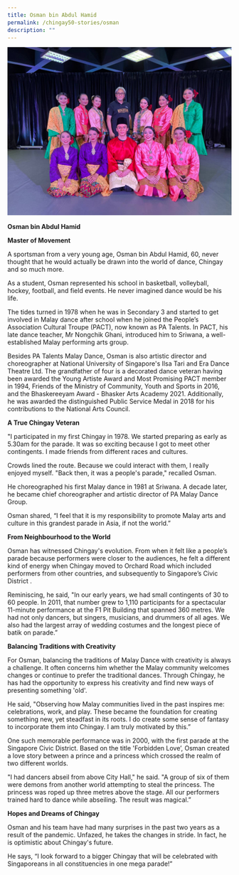 ```yaml
---
title: Osman bin Abdul Hamid
permalink: /chingay50-stories/osman
description: ""
---
```

![picture of osman with his dancers](/images/Chingay50%20Stories/osman.jpeg)

**Osman bin Abdul Hamid**

**Master of Movement**

A sportsman from a very young age, Osman bin Abdul Hamid, 60, never thought that he would actually be drawn into the world of dance, Chingay and so much more.
 
As a student, Osman represented his school in basketball, volleyball, hockey, football, and field events. He never imagined dance would be his life.
 
The tides turned in 1978 when he was in Secondary 3 and started to get involved in Malay dance after school when he joined the People’s Association Cultural Troupe (PACT), now known as PA Talents. In PACT, his late dance teacher, Mr Nongchik Ghani, introduced him to Sriwana, a well-established Malay performing arts group. 
 
Besides PA Talents Malay Dance, Osman is also artistic director and choreographer at National University of Singapore's Ilsa Tari and Era Dance Theatre Ltd. The grandfather of four is a decorated dance veteran having been awarded the Young Artiste Award and Most Promising PACT member in 1994, Friends of the Ministry of Community, Youth and Sports in 2016, and the Bhaskereeyam Award - Bhasker Arts Academy 2021. Additionally, he was awarded the distinguished Public Service Medal in 2018 for his contributions to the National Arts Council.
 
**A True Chingay Veteran**

"I participated in my first Chingay in 1978. We started preparing as early as 5.30am for the parade. It was so exciting because I got to meet other contingents. I made friends from different races and cultures.
 
Crowds lined the route. Because we could interact with them, I really enjoyed myself. "Back then, it was a people's parade," recalled Osman.
 
He choreographed his first Malay dance in 1981 at Sriwana. A decade later, he became chief choreographer and artistic director of PA Malay Dance Group.
 
Osman shared, “I feel that it is my responsibility to promote Malay arts and culture in this grandest parade in Asia, if not the world.”
 
**From Neighbourhood to the World**

Osman has witnessed Chingay's evolution. From when it felt like a people’s parade because performers were closer to the audiences, he felt a different kind of energy when Chingay moved to Orchard Road which included performers from other countries, and subsequently to Singapore’s Civic District     .
 
Reminiscing, he said, "In our early years, we had small contingents of 30 to 60 people. In 2011, that number grew to 1,110 participants for a spectacular 11-minute performance at the F1 Pit Building that spanned 360 metres. We had not only dancers, but singers, musicians, and drummers of all ages. We also had the largest array of wedding costumes and the longest piece of batik on parade.”
 
**Balancing Traditions with Creativity**

For Osman, balancing the traditions of Malay Dance with creativity is always a challenge. It often concerns him whether the Malay community welcomes changes or continue to prefer the traditional dances.  Through Chingay, he has had the opportunity to express his creativity and find new ways of presenting something 'old'.
 
He said, "Observing how Malay communities lived in the past inspires me: celebrations, work, and play. These became the foundation for creating something new, yet steadfast in its roots. I do create some sense of fantasy to incorporate them into Chingay. I am truly motivated by this.”

One such memorable performance was in 2000, with the first parade at the Singapore Civic District. Based on the title 'Forbidden Love’, Osman created a love story between a prince and a princess which crossed the realm of two different worlds.
 
"I had dancers abseil from above City Hall," he said. "A group of six of them were demons from another world attempting to steal the princess. The princess was roped up three metres above the stage. All our performers trained hard to dance while abseiling. The result was magical.”
 
**Hopes and Dreams of Chingay**

Osman and his team have had many surprises in the past two years as a result of the pandemic. Unfazed, he takes the changes in stride. In fact, he is optimistic about Chingay's future.
 
He says, “I look forward to a bigger Chingay that will be celebrated with Singaporeans in all constituencies in one mega parade!”